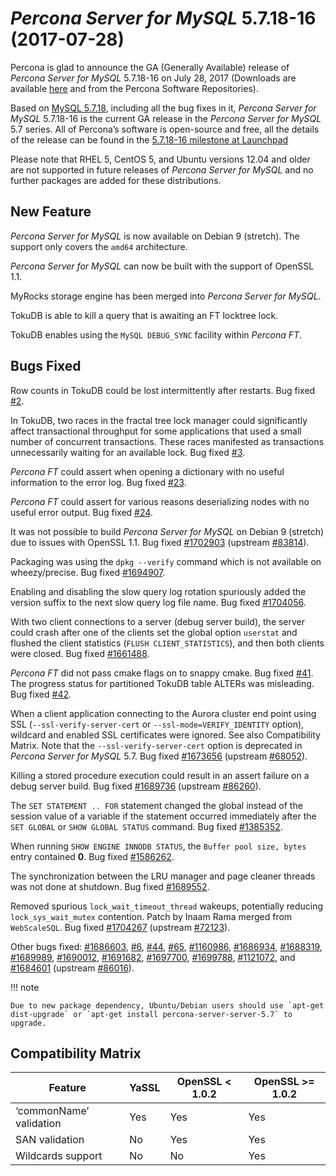 # *Percona Server for MySQL* 5.7.18-16 (2017-07-28)

Percona is glad to announce the GA (Generally Available) release of *Percona Server for MySQL* 5.7.18-16 on July 28, 2017 (Downloads are available [here](http://www.percona.com/downloads/Percona-Server-5.7/Percona-Server-5.7.18-16/)
and from the Percona Software Repositories).

Based on [MySQL 5.7.18](http://dev.mysql.com/doc/relnotes/mysql/5.7/en/news-5-7-18.html), including
all the bug fixes in it, *Percona Server for MySQL* 5.7.18-16 is the current GA release
in the *Percona Server for MySQL* 5.7 series. All of Percona’s software is open-source
and free, all the details of the release can be found in the [5.7.18-16
milestone at
Launchpad](https://launchpad.net/percona-server/+milestone/5.7.18-16)

Please note that RHEL 5, CentOS 5, and Ubuntu versions 12.04 and older are not
supported in future releases of *Percona Server for MySQL* and no further packages are
added for these distributions.

## New Feature

*Percona Server for MySQL* is now available on Debian 9 (stretch). The support only
covers the `amd64` architecture.

*Percona Server for MySQL* can now be built with the support of OpenSSL 1.1.

MyRocks storage engine has been merged into *Percona Server for MySQL*.

TokuDB is able to kill a query that is awaiting an FT locktree lock.

TokuDB enables using the `MySQL DEBUG_SYNC` facility within *Percona FT*.

## Bugs Fixed

Row counts in TokuDB could be lost intermittently after restarts. Bug fixed
[#2](https://jira.percona.com/browse/TDB-2).

In TokuDB, two races in the fractal tree lock manager could significantly
affect transactional throughput for some applications that used a small number
of concurrent transactions.  These races manifested as transactions
unnecessarily waiting for an available lock. Bug fixed [#3](https://jira.percona.com/browse/TDB-3).

*Percona FT* could assert when opening a dictionary with no useful information
to the error log. Bug fixed [#23](https://jira.percona.com/browse/TDB-23).

*Percona FT* could assert for various reasons deserializing nodes with no
useful error output. Bug fixed [#24](https://jira.percona.com/browse/TDB-24).

It was not possible to build *Percona Server for MySQL* on Debian 9 (stretch) due to
issues with OpenSSL 1.1. Bug fixed [#1702903](https://bugs.launchpad.net/percona-server/+bug/1702903) (upstream [#83814](http://bugs.mysql.com/bug.php?id=83814)).

Packaging was using the `dpkg --verify` command which is not available on
wheezy/precise. Bug fixed [#1694907](https://bugs.launchpad.net/percona-server/+bug/1694907).

Enabling and disabling the slow query log rotation spuriously added the version
suffix to the next slow query log file name. Bug fixed [#1704056](https://bugs.launchpad.net/percona-server/+bug/1704056).

With two client connections to a server (debug server build), the server could
crash after one of the clients set the global option `userstat` and flushed
the client statistics (`FLUSH CLIENT_STATISTICS`), and then both clients were
closed. Bug fixed [#1661488](https://bugs.launchpad.net/percona-server/+bug/1661488).

*Percona FT* did not pass cmake flags on to snappy cmake. Bug fixed
[#41](https://jira.percona.com/browse/TDB-41).  The progress status for partitioned TokuDB table ALTERs was
misleading. Bug fixed [#42](https://jira.percona.com/browse/TDB-42).

When a client application connecting to the Aurora cluster end point
using SSL (`--ssl-verify-server-cert` or
`--ssl-mode=VERIFY_IDENTITY` option), wildcard and  enabled SSL certificates were ignored. See
also Compatibility Matrix.  Note that the
`--ssl-verify-server-cert` option is deprecated in *Percona Server for MySQL*
5.7. Bug fixed [#1673656](https://bugs.launchpad.net/percona-server/+bug/1673656) (upstream [#68052](http://bugs.mysql.com/bug.php?id=68052)).

Killing a stored procedure execution could result in an assert failure on a
debug server build. Bug fixed [#1689736](https://bugs.launchpad.net/percona-server/+bug/1689736) (upstream [#86260](http://bugs.mysql.com/bug.php?id=86260)).

The `SET STATEMENT .. FOR` statement changed the global instead of the
session value of a variable if the statement occurred immediately after the
`SET GLOBAL` or `SHOW GLOBAL STATUS` command. Bug fixed [#1385352](https://bugs.launchpad.net/percona-server/+bug/1385352).

When running `SHOW ENGINE INNODB STATUS`, the `Buffer pool size, bytes`
entry contained **0**. Bug fixed [#1586262](https://bugs.launchpad.net/percona-server/+bug/1586262).

The synchronization between the LRU manager and page cleaner threads was not
done at shutdown. Bug fixed [#1689552](https://bugs.launchpad.net/percona-server/+bug/1689552).

Removed spurious `lock_wait_timeout_thread` wakeups, potentially reducing
`lock_sys_wait_mutex` contention. Patch by Inaam Rama merged from
`WebScaleSQL`. Bug fixed [#1704267](https://bugs.launchpad.net/percona-server/+bug/1704267) (upstream [#72123](http://bugs.mysql.com/bug.php?id=72123)).

Other bugs fixed:
[#1686603](https://bugs.launchpad.net/percona-server/+bug/1686603),
[#6](https://jira.percona.com/browse/TDB-6),
[#44](https://jira.percona.com/browse/TDB-44),
[#65](https://jira.percona.com/browse/TDB-65),
[#1160986](https://bugs.launchpad.net/percona-server/+bug/1160986),
[#1686934](https://bugs.launchpad.net/percona-server/+bug/1686934),
[#1688319](https://bugs.launchpad.net/percona-server/+bug/1688319),
[#1689989](https://bugs.launchpad.net/percona-server/+bug/1689989),
[#1690012](https://bugs.launchpad.net/percona-server/+bug/1690012),
[#1691682](https://bugs.launchpad.net/percona-server/+bug/1691682),
[#1697700](https://bugs.launchpad.net/percona-server/+bug/1697700),
[#1699788](https://bugs.launchpad.net/percona-server/+bug/1699788),
[#1121072](https://bugs.launchpad.net/percona-server/+bug/1121072), and
[#1684601](https://bugs.launchpad.net/percona-server/+bug/1684601) (upstream [#86016](http://bugs.mysql.com/bug.php?id=86016)).

!!! note

    Due to new package dependency, Ubuntu/Debian users should use `apt-get dist-upgrade` or `apt-get install percona-server-server-5.7` to upgrade.

## Compatibility Matrix

| Feature                 | YaSSL | OpenSSL &lt; 1.0.2 | OpenSSL &gt;= 1.0.2 |
|-------------------------|-------|--------------------|---------------------|
| ‘commonName’ validation | Yes   | Yes                | Yes                 |
| SAN validation          | No    | Yes                | Yes                 |
| Wildcards support       | No    | No                 | Yes                 |
